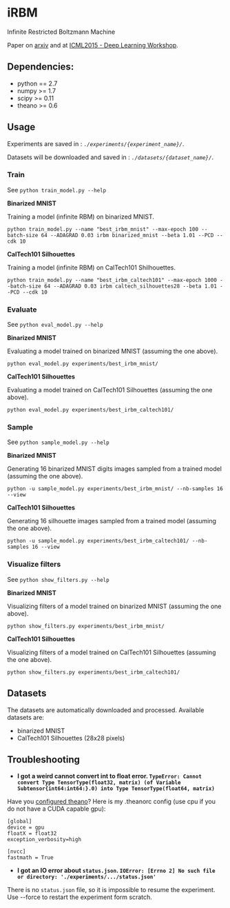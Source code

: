 # iRBM
Infinite Restricted Boltzmann Machine

Paper on [arxiv](http://arxiv.org/abs/1502.02476) and at [ICML2015 - Deep Learning Workshop](https://sites.google.com/site/deeplearning2015/accepted-papers).

## Dependencies:
- python == 2.7
- numpy >= 1.7
- scipy >= 0.11
- theano >= 0.6

## Usage
Experiments are saved in : *`./experiments/{experiment_name}/`*.

Datasets will be downloaded and saved in : *`./datasets/{dataset_name}/`*.


### Train
See `python train_model.py --help`

**Binarized MNIST**

Training a model (infinite RBM) on binarized MNIST.
```
python train_model.py --name "best_irbm_mnist" --max-epoch 100 --batch-size 64 --ADAGRAD 0.03 irbm binarized_mnist --beta 1.01 --PCD --cdk 10
```

**CalTech101 Silhouettes**

Training a model (infinite RBM) on CalTech101 Shilhouettes.
```
python train_model.py --name "best_irbm_caltech101" --max-epoch 1000 --batch-size 64 --ADAGRAD 0.03 irbm caltech_silhouettes28 --beta 1.01 --PCD --cdk 10
```


### Evaluate
See `python eval_model.py --help`

**Binarized MNIST**

Evaluating a model trained on binarized MNIST (assuming the one above).
```
python eval_model.py experiments/best_irbm_mnist/
```

**CalTech101 Silhouettes**

Evaluating a model trained on CalTech101 Silhouettes (assuming the one above).
```
python eval_model.py experiments/best_irbm_caltech101/
```


### Sample
See `python sample_model.py --help`

**Binarized MNIST**

Generating 16 binarized MNIST digits images sampled from a trained model (assuming the one above).
```
python -u sample_model.py experiments/best_irbm_mnist/ --nb-samples 16 --view
```

**CalTech101 Silhouettes**

Generating 16 silhouette images sampled from a trained model (assuming the one above).
```
python -u sample_model.py experiments/best_irbm_caltech101/ --nb-samples 16 --view
```


### Visualize filters
See `python show_filters.py --help`

**Binarized MNIST**

Visualizing filters of a model trained on binarized MNIST (assuming the one above).
```
python show_filters.py experiments/best_irbm_mnist/
```

**CalTech101 Silhouettes**

Visualizing filters of a model trained on CalTech101 Silhouettes (assuming the one above).
```
python show_filters.py experiments/best_irbm_caltech101/
```


## Datasets
The datasets are automatically downloaded and processed. Available datasets are:
- binarized MNIST
- CalTech101 Silhouettes (28x28 pixels)


## Troubleshooting
- **I got a weird cannot convert int to float error. ``TypeError: Cannot convert Type TensorType(float32, matrix) (of Variable Subtensor{int64:int64:}.0) into Type TensorType(float64, matrix)``**

Have you [configured theano](http://deeplearning.net/software/theano/library/config.html#envvar-THEANORC)?
Here is my .theanorc config (use cpu if you do not have a CUDA capable gpu):
```
[global]
device = gpu
floatX = float32
exception_verbosity=high

[nvcc]
fastmath = True
```


- **I got an IO error about `status.json`. ``IOError: [Errno 2] No such file or directory: './experiments/.../status.json'``**

There is no `status.json` file, so it is impossible to resume the experiment. Use --force to restart the experiment form scratch.